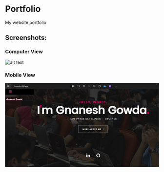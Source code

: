 # Portfolio
My website portfolio

## Screenshots:
### Computer View
![alt text](https://github.com/gnaneshvtu/Gnanesh-Gowda-portfolio/tree/main/Portfolio-master/Portfolio.PNG)

### Mobile View
![alt text](https://github.com/gnaneshvtu/Portfolio/blob/main/Portfolio-master/portfolio-mobile.png.png)
